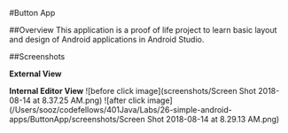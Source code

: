 #Button App

##Overview
This application is a proof of life project to learn basic layout and design of Android applications in Android Studio.

##Screenshots

**External View**



**Internal Editor View**
![before click image](screenshots/Screen Shot 2018-08-14 at 8.37.25 AM.png)
![after click image](/Users/sooz/codefellows/401Java/Labs/26-simple-android-apps/ButtonApp/screenshots/Screen Shot 2018-08-14 at 8.29.13 AM.png)

